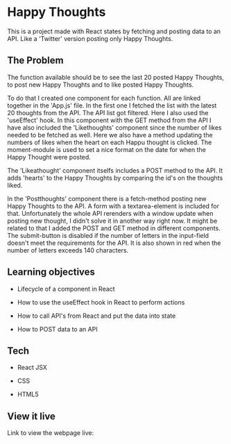 # Happy Thoughts

This is a project made with React states by fetching and posting data to an API. Like a 'Twitter' version posting only Happy Thoughts. 

## The Problem

The function available should be to see the last 20 posted Happy Thoughts, to post new Happy Thoughts and to like posted Happy Thoughts. 

To do that I created one component for each function. All are linked together in the 'App.js' file. In the first one I fetched the list with the latest 20 thoughts from the API. The API list got filtered. Here I also used the 'useEffect' hook. In this component with the GET method from the API I have also included the 'Likethoughts' component since the number of likes needed to be fetched as well. Here we also have a method updating the numbers of likes when the heart on each Happu thought is clicked. The moment-module is used to set a nice format on the date for when the Happy Thought were posted. 

The 'Likeathought' component itselfs includes a POST method to the API. It adds 'hearts' to the Happy Thoughts by comparing the id's on the thoughts liked. 

In the 'Postthoughts' component there is a fetch-method posting new Happy Thoughts to the API. A form with a textarea-element is included for that. Unfortunately the whole API rerenders with a window update when posting new thought, I didn't solve it in another way right now. It might be related to that I added the POST and GET method in different components. The submit-button is disabled if the number of letters in the input-field doesn't meet the requirements for the API. It is also shown in red when the number of letters exceeds 140 characters. 

## Learning objectives

- Lifecycle of a component in React

- How to use the useEffect hook in React to perform actions 

- How to call API's from React and put the data into state

- How to POST data to an API

## Tech

- React JSX

- CSS

- HTML5

## View it live

Link to view the webpage live: 
